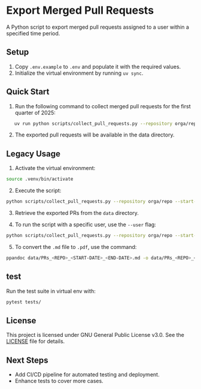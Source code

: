 # Export Merged Pull Requests

A Python script to export merged pull requests assigned to a user within a specified time period.

## Setup

1. Copy `.env.example` to `.env` and populate it with the required values.
2. Initialize the virtual environment by running `uv sync`.

## Quick Start

1. Run the following command to collect merged pull requests for the first quarter of 2025:
```bash
   uv run python scripts/collect_pull_requests.py --repository orga/repo --start-date 2025-01-01 --end-date 2025-03-31
```
2. The exported pull requests will be available in the data directory.

## Legacy Usage

1. Activate the virtual environment: 
```bash
source .venv/bin/activate
```
2. Execute the script: 
```bash
python scripts/collect_pull_requests.py --repository orga/repo --start-date 2025-01-01 --end-date 2025-03-31
```
3. Retrieve the exported PRs from the `data` directory.

4. To run the script with a specific user, use the `--user` flag:
```bash
python scripts/collect_pull_requests.py --repository orga/repo --start-date 2025-01-01 --end-date 2025-03-31 --user <username>
```

5. To convert the `.md` file to `.pdf`, use the command:
```bash
ppandoc data/PRs_<REPO>_<START-DATE>_<END-DATE>.md -o data/PRs_<REPO>_<START-DATE>_<END-DATE>.pdf --pdf-engine=xelatex
```

## test
Run the test suite in virtual env with:
```bash
pytest tests/
```
## License
This project is licensed under GNU General Public License v3.0. See the [LICENSE](LICENSE) file for details.


## Next Steps
- Add CI/CD pipeline for automated testing and deployment.
- Enhance tests to cover more cases.
